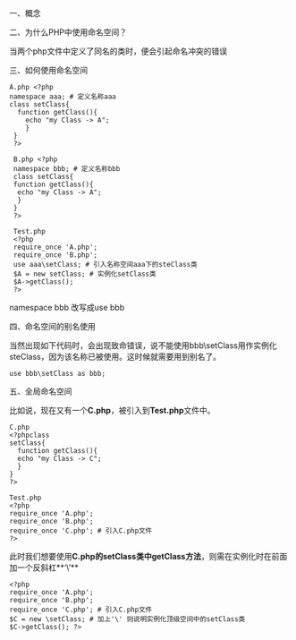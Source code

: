 一、概念



二、为什么PHP中使用命名空间？

当两个php文件中定义了同名的类时，便会引起命名冲突的错误



三、如何使用命名空间

```
A.php <?php
namespace aaa; # 定义名称aaa
class setClass{     
  function getClass(){         
    echo "my Class -> A";     
    } 
 } 
 ?>  
 
 B.php <?php
 namespace bbb; # 定义名称bbb
 class setClass{     
 function getClass(){        
  echo "my Class -> A";     
  } 
 } 
 ?>  
 
 Test.php 
 <?php
 require_once 'A.php'; 
 require_once 'B.php'; 
 use aaa\setClass; # 引入名称空间aaa下的steClass类
 $A = new setClass; # 实例化setClass类
 $A->getClass();
 ?>
```

namespace bbb 改写成use bbb



四、命名空间的别名使用

当然出现如下代码时，会出现致命错误，说不能使用bbb\setClass用作实例化steClass，因为该名称已被使用。这时候就需要用到别名了。

```
use bbb\setClass as bbb;
```

五、全局命名空间

比如说，现在又有一个**C.php**，被引入到**Test.php**文件中。

```
C.php 
<?phpclass 
setClass{     
  function getClass(){         
  echo "my Class -> C";     
  } 
} 
?>  

Test.php 
<?php
require_once 'A.php'; 
require_once 'B.php'; 
require_once 'C.php'; # 引入C.php文件
?>
```



此时我们想要使用**C.php的setClass类中getClass方法**，则需在实例化时在前面加一个反斜杠**‘\’**

```
<?php
require_once 'A.php'; 
require_once 'B.php'; 
require_once 'C.php'; # 引入C.php文件
$C = new \setClass; # 加上'\' 则说明实例化顶级空间中的setClass类
$C->getClass(); ?>
```

